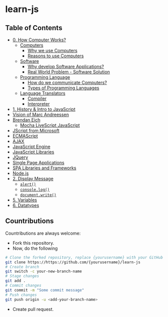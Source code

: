 # learn-js

## Table of Contents
- [0. How Computer Works?](0-how-computer-works/README.md)
  - [Computers](0-how-computer-works/README.md#computers)
    - [Why we use Computers](0-how-computer-works/README.md#why-we-use-computers)
    - [Reasons to use Computers](0-how-computer-works/README.md#reasons-to-use-computers)
  - [Software](0-how-computer-works/README.md#software)
    - [Why develop Software Applications?](0-how-computer-works/README.md#why-develop-software-applications)
    - [Real World Problem - Software Solution](0-how-computer-works/README.md#real-world-problem---software-solution)
  - [Programming Language](0-how-computer-works/README.md#programming-language)
    - [How do we communicate Computers?](0-how-computer-works/README.md#how-do-we-communicate-computers)
    - [Types of Programming Languages](0-how-computer-works/README.md#types-of-programming-languages)
  - [Language Translators](0-how-computer-works/README.md#language-translators)
    - [Compiler](0-how-computer-works/README.md#compiler)
    - [Interpreter](0-how-computer-works/README.md#interpreter)
- [1. History & Intro to JavaScript](1-history-&-intro-to-javascript/README.md)
- [Vision of Marc Andreessen](1-history-&-intro-to-javascript/README.md#vision-of-marc-andreessen)
- [Brendan Eich](1-history-&-intro-to-javascript/README.md#brendan-eich)
  - [Mocha LiveScript JavaScript](1-history-&-intro-to-javascript/README.md#mocha-livescript-javascript)
- [JScript from Microsoft](1-history-&-intro-to-javascript/README.md#jscript-from-microsoft)
- [ECMAScript](1-history-&-intro-to-javascript/README.md#ecmascript)
- [AJAX](1-history-&-intro-to-javascript/README.md#ajax)
- [JavaScript Engine](1-history-&-intro-to-javascript/README.md#javascript-engine)
- [JavaScript Libraries](1-history-&-intro-to-javascript/README.md#javascript-libraries)
- [JQuery](1-history-&-intro-to-javascript/README.md#jquery)
- [Single Page Applications](1-history-&-intro-to-javascript/README.md#single-page-applications)
- [SPA Libraries and Frameworks](1-history-&-intro-to-javascript/README.md#spa-libraries-and-frameworks)
- [Node.js](1-history-&-intro-to-javascript/README.md#node.js)
- [2. Display Message](2-display-message)
  - [`alert()`](2-display-message/2.1-alert)
  - [`console.log()`](2-display-message/2.2-console.log)
  - [`document.write()`](2-2-display-message/2.3-document.write)
- [5. Variables](3-variables)
- [6. Datatypes](4-datatypes)
## Countributions
Countributions are always welcome:
- Fork this repository.
- Now, do the following
```bash
# Clone the forked repository, replace {yourusername} with your GitHub username.
git clone https://https://github.com/{yourusername}/learn-js
# Create branch
git switch -c your-new-branch-name
# Stage changes
git add .
# Commit changes
git commit -m "Some commit message"
# Push changes
git push origin -u <add-your-branch-name>
```
- Create pull request.